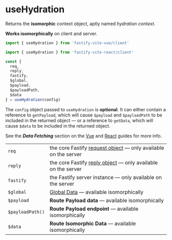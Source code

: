 # useHydration

Returns the <b>isomorphic</b> context object, aptly named _hydration context_.

<b>Works isomorphically</b> on client and server.

```js
import { useHydration } from 'fastify-vite-vue/client'
```
```js
import { useHydration } from 'fastify-vite-react/client'
```
```js
const {
  req,
  reply,
  fastify,
  $global,
  $payload,
  $payloadPath,
  $data
} = useHydration(config)
````

The `config` object passed to `useHydration` is <b>optional</b>. It can either contain a reference to `getPayload`, which will cause `$payload` and `$payloadPath` to be included in the returned object — or a reference to `getData`, which will cause `$data` to be included in the returned object.

See the _<b>Data Fetching</b>_ section on the [Vue](/guide/vue.html#data-fetching) and [React](/guide/react.html#data-fetching) guides for more info.

<table class="infotable"><tr><td>
<code class="h inline-block">req</code></td>
<td>the core Fastify <a href="https://www.fastify.io/docs/latest/Request/">request object</a> — only available on the server
</td></tr><tr><td>
<code class="h inline-block">reply</code></td>
<td>the core Fastify <a href="https://www.fastify.io/docs/latest/Reply/">reply object</a> — only available on the server
</td></tr><tr><td>
<code class="h inline-block">fastify</code></td>
<td>the Fastify server instance — only available on the server
</td></tr><tr><td>
<code class="h inline-block">$global</code></td>
<td><a href="/guide/global-data">Global Data</a> — available isomorphically
</td></tr><tr><td>
<code class="h inline-block">$payload</code></td>
<td><b>Route Payload data</b> — available isomorphically
</td></tr><tr><td>
<code class="h inline-block">$payloadPath()</code></td>
<td><b>Route Payload endpoint</b> — available isomorphically
</td></tr><tr><td>
<code class="h inline-block">$data</code></td>
<td><b>Route Isomorphic Data</b> — available isomorphically
</td></tr></table>
